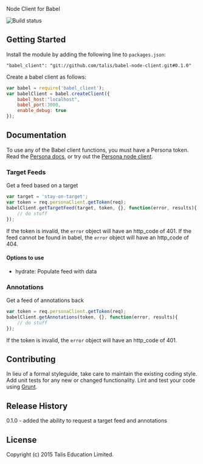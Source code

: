 Node Client for Babel

![Build status](https://travis-ci.org/talis/babel-node-client.svg?branch=master)

## Getting Started
Install the module by adding the following line to `packages.json`:

```
"babel_client": "git://github.com/talis/babel-node-client.git#0.1.0"
```

Create a babel client as follows:

```javascript
var babel = require('babel_client');
var babelClient = babel.createClient({
    babel_host:"localhost",
    babel_port:3000,
    enable_debug: true
});
```

## Documentation

To use any of the Babel client functions, you must have a Persona token. Read the [Persona docs](http://docs.talispersona.apiary.io/), or try
out the [Persona node client](https://github.com/talis/persona-node-client).

### Target Feeds
Get a feed based on a target
```javascript
var target = 'stay-on-target';
var token = req.personaClient.getToken(req);
babelClient.getTargetFeed(target, token, {}, function(error, results){
    // do stuff
});
```

If the token is invalid, the ```error``` object will have an http_code of 401.
If the feed cannot be found in babel, the ```error``` object will have an http_code of 404.

#### Options to use
* hydrate: Populate feed with data


### Annotations
Get a feed of annotations back
```javascript
var token = req.personaClient.getToken(req);
babelClient.getAnnotations(token, {}, function(error, results){
    // do stuff
});
```

If the token is invalid, the ```error``` object will have an http_code of 401.

## Contributing
In lieu of a formal styleguide, take care to maintain the existing coding style. Add unit tests for any new or changed functionality. Lint and test your code using [Grunt](http://gruntjs.com/).

## Release History

0.1.0 - added the ability to request a target feed and annotations

## License
Copyright (c) 2015 Talis Education Limited.